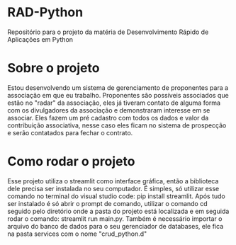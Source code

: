 # RAD-Python
Repositório para o projeto da matéria de Desenvolvimento Rápido de Aplicações em Python

# Sobre o projeto
Estou desenvolvendo um sistema de gerenciamento de proponentes para a associação em que eu trabalho. Proponentes são possíveis associados que estão no "radar" da associação, eles já tiveram contato de alguma forma com os divulgadores da associação e demonstraram interesse em se associar. Eles fazem um pré cadastro com todos os dados e valor da contribuição associativa, nesse caso eles ficam no sistema de prospecção e serão contatados para fechar o contrato.

# Como rodar o projeto
Esse projeto utiliza o streamlit como interface gráfica, então a biblioteca dele precisa ser instalada no seu computador. É simples, só utilizar esse comando no terminal do visual studio code: pip install streamlit. Após tudo ser instalado é só abrir o prompt de comando, utilizar o comando cd seguido pelo diretório onde a pasta do projeto está localizada e em seguida rodar o comando: streamlit run main.py. Também é necessário importar o arquivo do banco de dados para o seu gerenciador de databases, ele fica na pasta services com o nome "crud_python.d"
